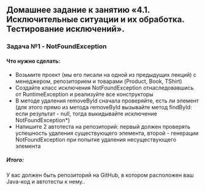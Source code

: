 ## Домашнее задание к занятию «4.1. Исключительные ситуации и их обработка. Тестирование исключений». 

### Задача №1 - NotFoundException
#### Что нужно сделать:

* Возьмите проект (мы его писали на одной из предыдущих лекций) с менеджером, репозиторием и товарами (Product, Book, TShirt)
* Создайте класс исключения NotFoundException отнаследовавшись от RuntimeException и реализуйте все конструкторы
* В методе удаления removeById сначала проверяйте, есть ли элемент (для этого прямо из метода removeById вызывайте метод findById: если результат - null, тогда выкидывайте исключение NotFoundException*)
* Напишите 2 автотеста на репозиторий: первый должен проверять успешность удаления существующего элемента, второй - генерации NotFoundException при попытке удаления несуществующего элемента

##### Итого: 
У вас должен быть репозиторий на GitHub, в котором расположен ваш Java-код и автотесты к нему..

